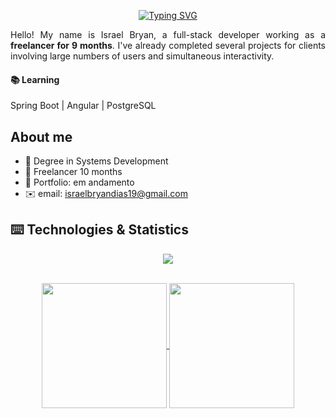 
<div align="center">
  
  [![Typing SVG](https://readme-typing-svg.demolab.com?font=Fira+Code&duration=3900&pause=1000&width=340&lines=%F0%9F%92%BBFull+Stack+Developer%F0%9F%92%BB;%F0%9F%92%BBDesenvolvedor+Full+Stack%F0%9F%92%BB)](https://git.io/typing-svg)
</div>

<div align="justify">
  
  Hello! My name is Israel Bryan, a full-stack developer working as a **freelancer for 9 months**. I've already completed several projects for clients involving large numbers of users and simultaneous interactivity.


<h4>📚 Learning</h4>

Spring Boot | Angular | PostgreSQL
  
</div>




## About me
- 📄 Degree in Systems Development
- 🪪 Freelancer 10 months
- 📝 Portfolio: em andamento
- ✉️ email: israelbryandias19@gmail.com


## ⌨️ Technologies & Statistics

<p align="center">
  <a href="https://skillicons.dev">
    <img src="https://skillicons.dev/icons?i=git,docker,discordjs,ts,bots,discord,js,bash,cs,tailwind,figma,bootstrap,linux,postman,mysql,mongodb,sqlite,kali,nodejs,react,windows,mint,css,html,express,unity" />
  </a>
</p>

<br>

<div align="center">
  
<a href="https://github.com/anuraghazra/github-readme-stats">
  <img height=200 align="center" src="https://github-readme-stats.vercel.app/api?username=IsraelBryan&locale=en&hide_title=false&layout=compact&card_width=320&langs_count=5&theme=dark&hide_border=false&height="150"" />
</a>
<a href="https://github.com/anuraghazra/convoychat">
  <img height=200 align="center" src="https://github-readme-stats.vercel.app/api/top-langs?username=IsraelBryan&layout=compact&langs_count=8&card_width=320&theme=dark&hide_border=false&height="150"" />
</a>

</div>

